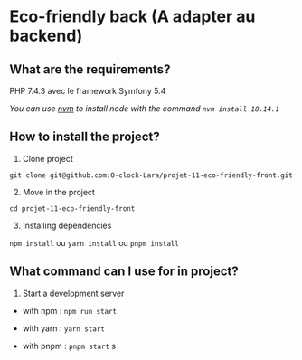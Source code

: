 # Eco-friendly back (A adapter au backend)

## What are the requirements?

PHP 7.4.3 avec le framework Symfony 5.4

_You can use [nvm](https://github.com/nvm-sh/nvm) to install node with the command `nvm install 18.14.1`_

## How to install the project?

1. Clone project

`git clone git@github.com:O-clock-Lara/projet-11-eco-friendly-front.git`

2. Move in the project

`cd projet-11-eco-friendly-front`

3. Installing dependencies

`npm install` ou `yarn install` ou `pnpm install`

## What command can I use for in project?

1. Start a development server

- with npm :
  `npm run start`

- with yarn :
  `yarn start`

- with pnpm :
  `pnpm start`
  s
